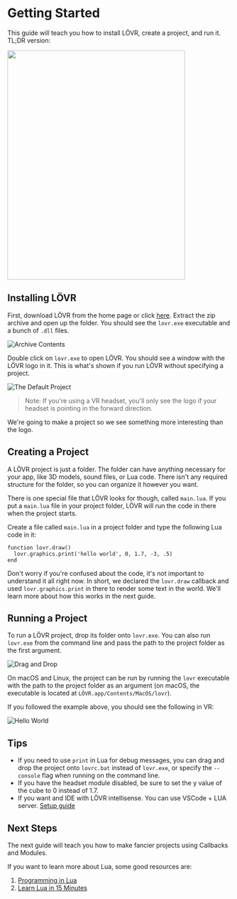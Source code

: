 Getting Started
===

This guide will teach you how to install LÖVR, create a project, and run it. TL;DR version:

<img src="https://lovr.org/static/img/gettingStarted.png" width="400" height="515" class="flat">

Installing LÖVR
---

First, download LÖVR from the home page or click [here](https://lovr.org/download).  Extract the
zip archive and open up the folder.  You should see the `lovr.exe` executable and a bunch of `.dll`
files.

![Archive Contents](https://lovr.org/static/img/dlls.png)

Double click on `lovr.exe` to open LÖVR.  You should see a window with the LÖVR logo in it.  This is
what's shown if you run LÖVR without specifying a project.

![The Default Project](https://lovr.org/static/img/defaultProject.png)

> Note: If you're using a VR headset, you'll only see the logo if your headset is pointing in the
> forward direction.

We're going to make a project so we see something more interesting than the logo.

Creating a Project
---

A LÖVR project is just a folder.  The folder can have anything necessary for your app, like 3D
models, sound files, or Lua code.  There isn't any required structure for the folder, so you can
organize it however you want.

There is one special file that LÖVR looks for though, called `main.lua`.  If you put a `main.lua`
file in your project folder, LÖVR will run the code in there when the project starts.

Create a file called `main.lua` in a project folder and type the following Lua code in it:

```
function lovr.draw()
  lovr.graphics.print('hello world', 0, 1.7, -3, .5)
end
```

Don't worry if you're confused about the code, it's not important to understand it all right now.
In short, we declared the `lovr.draw` callback and used `lovr.graphics.print` in there to render
some text in the world.  We'll learn more about how this works in the next guide.

Running a Project
---

To run a LÖVR project, drop its folder onto `lovr.exe`.  You can also run `lovr.exe` from the
command line and pass the path to the project folder as the first argument.

![Drag and Drop](https://lovr.org/static/img/dragonDrop.png)

On macOS and Linux, the project can be run by running the `lovr` executable with the path to the
project folder as an argument (on macOS, the executable is located at
`LÖVR.app/Contents/MacOS/lovr`).

If you followed the example above, you should see the following in VR:

![Hello World](https://lovr.org/static/img/helloWorld.png)

Tips
---

- If you need to use `print` in Lua for debug messages, you can drag and drop the project onto
  `lovrc.bat` instead of `lovr.exe`, or specify the `--console` flag when running on the command
  line.
- If you have the headset module disabled, be sure to set the y value of the cube to 0 instead of
  1.7.
- If you want and IDE with LÖVR intellisense. You can use VSCode + LUA server. [Setup guide](https://gist.github.com/ussaohelcim/9eca6eaa903eefff07b4f3e2019de915)

Next Steps
---

The next guide will teach you how to make fancier projects using <a data-key="Callbacks_and_Modules">Callbacks and Modules</a>.

If you want to learn more about Lua, some good resources are:

1. [Programming in Lua](https://www.lua.org/pil/contents.html)
2. [Learn Lua in 15 Minutes](http://tylerneylon.com/a/learn-lua/)
